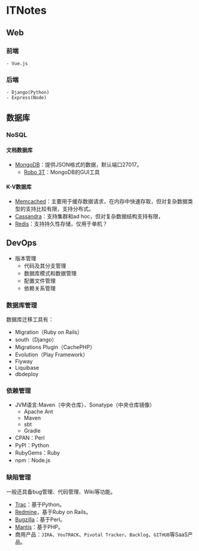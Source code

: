 # ITNotes

## Web
### 前端
    - Vue.js


### 后端
    - Django(Python)
    - Express(Node)


## 数据库

### NoSQL
#### 文档数据库
- [MongoDB](https://www.mongodb.com/)：提供JSON格式的数据，默认端口27017。
    - [Robo 3T](https://robomongo.org/)：MongoDB的GUI工具

#### K-V数据库
- [Memcached](https://memcached.org/)：主要用于缓存数据请求，在内存中快速存取，但对复杂数据类型的支持比较有限，支持分布式。
- [Cassandra](https://cassandra.apache.org/)：支持集群和ad hoc，但对复杂数据结构支持有限，
- [Redis](https://redis.io/)：支持持久性存储，仅用于单机？


## DevOps
- 版本管理
    - 代码及其分支管理
    - 数据库模式和数据管理
    - 配置文件管理
    - 依赖关系管理


### 数据库管理
数据库迁移工具有：
- Migration（Ruby on Rails）
- south（Django）
- Migrations Plugin（CachePHP）
- Evolution（Play Framework）
- Flyway
- Liquibase
- dbdeploy


### 依赖管理
- JVM语言:Maven（中央仓库）、Sonatype（中央仓库镜像）
    - Apache Ant
    - Maven
    - sbt
    - Gradle
- CPAN：Perl
- PyPI：Python
- RubyGems：Ruby
- npm：Node.js


### 缺陷管理
一般还具备bug管理、代码管理、Wiki等功能。

- [Trac](https://trac.edgewall.org/)：基于Python。
- [Redmine](https://www.redmine.org/)，基于Ruby on Rails。
- [Bugzilla](https://www.bugzilla.org/)：基于Perl。
- [Mantis](https://www.mantisbt.org/)：基于PHP。
- 商用产品：`JIRA`、`YouTRACK`、`Pivotal Tracker`、`Backlog`、`GITHUB`等SaaS产品。